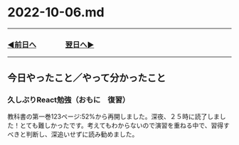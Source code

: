 # 2022-10-06.md
  
---

### [◀️前日へ](https://github.com/yuasys/chatty-journal/blob/main/2022/10/2022-10-05.md)&emsp;&emsp;&emsp;&emsp;[翌日へ▶️](https://github.com/yuasys/chatty-journal/blob/main/2022/10/2022-10-07.md)

---

## 今日やったこと／やって分かったこと

### 久しぶりReact勉強（おもに　復習）

教科書の第一巻123ページ:52%から再開しました。深夜、２５時に読了しました！とても難しかったです。考えてもわからないので演習を重ねる中で、習得すべきと判断し、深追いせずに読み勧めました。
